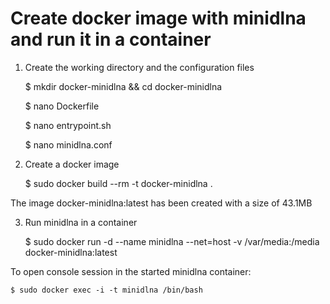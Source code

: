 # Create docker image with minidlna and run it in a container

1. Create the working directory and the configuration files

    $ mkdir docker-minidlna && cd docker-minidlna
  
    $ nano Dockerfile
  
    $ nano entrypoint.sh
  
    $ nano minidlna.conf
  

2. Create a docker image
  
    $ sudo docker build --rm -t docker-minidlna .

The image docker-minidlna:latest has been created with a size of 43.1MB

3. Run minidlna in a container

    $ sudo docker run -d --name minidlna --net=host -v /var/media:/media docker-minidlna:latest

To open console session in the started minidlna container:

    $ sudo docker exec -i -t minidlna /bin/bash
